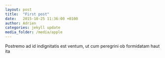 ```yaml
---
layout: post
title:  "First post"
date:   2015-10-25 11:36:00 +0100
author: Adrien
categories: jekyll update
media_folder: /media/apple
---
```

Postremo ad id indignitatis est ventum, ut cum peregrini ob formidatam haut ita 
